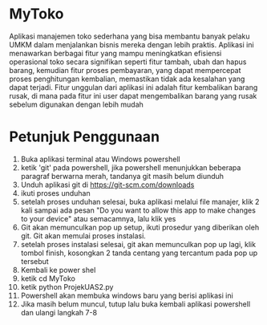 # MyToko
Aplikasi manajemen toko sederhana yang bisa membantu banyak pelaku UMKM dalam menjalankan bisnis mereka dengan lebih praktis.
Aplikasi ini menawarkan berbagai fitur yang mampu meningkatkan efisiensi operasional toko secara signifikan seperti fitur tambah, ubah dan hapus barang, kemudian fitur proses pembayaran, yang dapat mempercepat proses penghitungan kembalian, memastikan tidak ada kesalahan yang dapat terjadi.
Fitur unggulan dari aplikasi ini adalah fitur kembalikan barang rusak, di mana pada fitur ini user dapat mengembalikan barang yang rusak sebelum digunakan dengan lebih mudah

# Petunjuk Penggunaan
1. Buka aplikasi terminal atau Windows powershell
2. ketik 'git' pada powershell, jika powershell menunjukkan beberapa paragraf berwarna merah, tandanya git masih belum diunduh
3. Unduh aplikasi git di https://git-scm.com/downloads
4. ikuti proses unduhan
5. setelah proses unduhan selesai, buka aplikasi melalui file manajer, klik 2 kali sampai ada pesan "Do you want to allow this app to make changes to your device" atau semacamnya, lalu klik yes
6. Git akan memunculkan pop up setup, ikuti prosedur yang diberikan oleh git. Git akan memulai proses instalasi.
7. setelah proses instalasi selesai, git akan memunculkan pop up lagi, klik tombol finish, kosongkan 2 tanda centang yang tercantum pada pop up tersebut
8. Kembali ke power shel
9. ketik cd MyToko
10. ketik python ProjekUAS2.py
11. Powershell akan membuka windows baru yang berisi aplikasi ini
12. Jika masih belum muncul, tutup lalu buka kembali aplikasi powershell dan ulangi langkah 7-8
